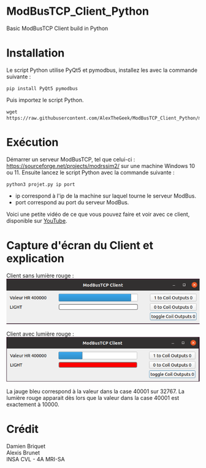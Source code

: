 # ModBusTCP_Client_Python
Basic ModBusTCP Client build in Python

# Installation
Le script Python utilise PyQt5 et pymodbus, installez les avec la commande suivante : 
```shell
pip install PyQt5 pymodbus
```

Puis importez le script Python.
```shell
wget https://raw.githubusercontent.com/AlexTheGeek/ModBusTCP_Client_Python/main/projet.py
```

# Exécution
Démarrer un serveur ModBusTCP, tel que celui-ci : https://sourceforge.net/projects/modrssim2/ sur une machine Windows 10 ou 11.
Ensuite lancez le script Python avec la commande suivante :
```shell
python3 projet.py ip port
```
* ip correspond à l'ip de la machine sur laquel tourne le serveur ModBus.
* port correspond au port du serveur ModBus.

Voici une petite vidéo de ce que vous pouvez faire et voir avec ce client, disponible sur [YouTube](https://youtu.be/KyKGT7kPINM).


# Capture d'écran du Client et explication
Client sans lumière rouge :  
![pas rouge](https://github.com/AlexTheGeek/ModBusTCP_Client_Python/blob/main/Screenshots/client_modbus_without_light.png)

Client avec lumière rouge :  
![rouge](https://github.com/AlexTheGeek/ModBusTCP_Client_Python/blob/main/Screenshots/client_modbus_with_light.png)

La jauge bleu correspond à la valeur dans la case 40001 sur 32767.
La lumière rouge apparait dès lors que la valeur dans la case 40001 est exactement à 10000.

# Crédit 
Damien Briquet   
Alexis Brunet  
INSA CVL - 4A MRI-SA
